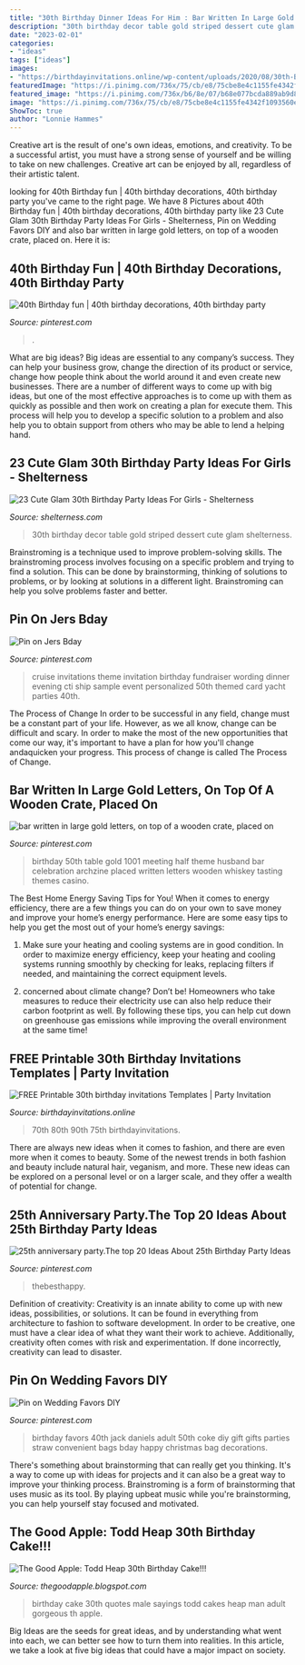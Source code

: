```yaml
---
title: "30th Birthday Dinner Ideas For Him : Bar Written In Large Gold Letters, On Top Of A Wooden Crate, Placed On"
description: "30th birthday decor table gold striped dessert cute glam shelterness"
date: "2023-02-01"
categories:
- "ideas"
tags: ["ideas"]
images:
- "https://birthdayinvitations.online/wp-content/uploads/2020/08/30th-Birthday-Invitations-7.jpg"
featuredImage: "https://i.pinimg.com/736x/75/cb/e8/75cbe8e4c1155fe4342f1093560ee10a--fundraiser-event-cruise-party.jpg"
featured_image: "https://i.pinimg.com/736x/b6/8e/07/b68e077bcda889ab9d8edfb094a66935.jpg"
image: "https://i.pinimg.com/736x/75/cb/e8/75cbe8e4c1155fe4342f1093560ee10a--fundraiser-event-cruise-party.jpg"
ShowToc: true
author: "Lonnie Hammes"
---
```



Creative art is the result of one's own ideas, emotions, and creativity. To be a successful artist, you must have a strong sense of yourself and be willing to take on new challenges. Creative art can be enjoyed by all, regardless of their artistic talent.

	

		
looking for 40th Birthday fun | 40th birthday decorations, 40th birthday party you've came to the right page. We have 8 Pictures about 40th Birthday fun | 40th birthday decorations, 40th birthday party like 23 Cute Glam 30th Birthday Party Ideas For Girls - Shelterness, Pin on Wedding Favors DIY and also bar written in large gold letters, on top of a wooden crate, placed on. Here it is:
		
    
## 40th Birthday Fun | 40th Birthday Decorations, 40th Birthday Party

<img loading=lazy src="https://i.pinimg.com/736x/3e/8f/e3/3e8fe39b9cbfd19bc04f499e25a47aff.jpg" onerror="this.onerror=null;this.src='https://tse4.mm.bing.net/th?id=OIP.UgGxOPZy7lacHyxNjCtlSAHaLH&amp;pid=15.1';" alt="40th Birthday fun | 40th birthday decorations, 40th birthday party">

_Source: pinterest.com_

>. 

	

What are big ideas?
Big ideas are essential to any company’s success. They can help your business grow, change the direction of its product or service, change how people think about the world around it and even create new businesses. There are a number of different ways to come up with big ideas, but one of the most effective approaches is to come up with them as quickly as possible and then work on creating a plan for execute them. This process will help you to develop a specific solution to a problem and also help you to obtain support from others who may be able to lend a helping hand.

    
## 23 Cute Glam 30th Birthday Party Ideas For Girls - Shelterness

<img loading=lazy src="https://i.shelterness.com/2017/02/13-white-black-and-gold-dessert-table-with-striped-decor.jpg" onerror="this.onerror=null;this.src='https://tse1.mm.bing.net/th?id=OIP.Pa0rbUq7BAlPRMuOJJccigHaLH&amp;pid=15.1';" alt="23 Cute Glam 30th Birthday Party Ideas For Girls - Shelterness">

_Source: shelterness.com_

>30th birthday decor table gold striped dessert cute glam shelterness. 

	

Brainstroming is a technique used to improve problem-solving skills. The brainstroming process involves focusing on a specific problem and trying to find a solution. This can be done by brainstorming, thinking of solutions to problems, or by looking at solutions in a different light. Brainstroming can help you solve problems faster and better.

    
## Pin On Jers Bday

<img loading=lazy src="https://i.pinimg.com/736x/75/cb/e8/75cbe8e4c1155fe4342f1093560ee10a--fundraiser-event-cruise-party.jpg" onerror="this.onerror=null;this.src='https://tse2.mm.bing.net/th?id=OIP.vy5u_P1WkSsrOgl0sLcooQHaKX&amp;pid=15.1';" alt="Pin on Jers Bday">

_Source: pinterest.com_

>cruise invitations theme invitation birthday fundraiser wording dinner evening cti ship sample event personalized 50th themed card yacht parties 40th. 

	

The Process of Change
In order to be successful in any field, change must be a constant part of your life. However, as we all know, change can be difficult and scary. In order to make the most of the new opportunities that come our way, it's important to have a plan for how you'll change andaquicken your progress. This process of change is called The Process of Change.

    
## Bar Written In Large Gold Letters, On Top Of A Wooden Crate, Placed On

<img loading=lazy src="https://i.pinimg.com/736x/f6/cd/08/f6cd08e37e7db9d80380edb01ecafd6d.jpg" onerror="this.onerror=null;this.src='https://tse3.mm.bing.net/th?id=OIP.4nhekpE21w7fUzTHmPSL1wHaIG&amp;pid=15.1';" alt="bar written in large gold letters, on top of a wooden crate, placed on">

_Source: pinterest.com_

>birthday 50th table gold 1001 meeting half theme husband bar celebration archzine placed written letters wooden whiskey tasting themes casino. 

	

The Best Home Energy Saving Tips for You!
When it comes to energy efficiency, there are a few things you can do on your own to save money and improve your home’s energy performance. Here are some easy tips to help you get the most out of your home’s energy savings:
1. Make sure your heating and cooling systems are in good condition. In order to maximize energy efficiency, keep your heating and cooling systems running smoothly by checking for leaks, replacing filters if needed, and maintaining the correct equipment levels.

2. concerned about climate change? Don’t be! Homeowners who take measures to reduce their electricity use can also help reduce their carbon footprint as well. By following these tips, you can help cut down on greenhouse gas emissions while improving the overall environment at the same time!

    
## FREE Printable 30th Birthday Invitations Templates | Party Invitation

<img loading=lazy src="https://birthdayinvitations.online/wp-content/uploads/2020/08/30th-Birthday-Invitations-7.jpg" onerror="this.onerror=null;this.src='https://tse1.mm.bing.net/th?id=OIP.e9pszDPRBZNt7FvrPE_gcgHaKW&amp;pid=15.1';" alt="FREE Printable 30th birthday invitations Templates | Party Invitation">

_Source: birthdayinvitations.online_

>70th 80th 90th 75th birthdayinvitations. 

	

There are always new ideas when it comes to fashion, and there are even more when it comes to beauty. Some of the newest trends in both fashion and beauty include natural hair, veganism, and more. These new ideas can be explored on a personal level or on a larger scale, and they offer a wealth of potential for change.

    
## 25th Anniversary Party.The Top 20 Ideas About 25th Birthday Party Ideas

<img loading=lazy src="https://i.pinimg.com/736x/b6/8e/07/b68e077bcda889ab9d8edfb094a66935.jpg" onerror="this.onerror=null;this.src='https://tse1.mm.bing.net/th?id=OIP.8aJW_vPsia3Zwq2kNJbZPAHaLH&amp;pid=15.1';" alt="25th anniversary party.The top 20 Ideas About 25th Birthday Party Ideas">

_Source: pinterest.com_

>thebesthappy. 

	

Definition of creativity:
Creativity is an innate ability to come up with new ideas, possibilities, or solutions. It can be found in everything from architecture to fashion to software development. In order to be creative, one must have a clear idea of what they want their work to achieve. Additionally, creativity often comes with risk and experimentation. If done incorrectly, creativity can lead to disaster.

    
## Pin On Wedding Favors DIY

<img loading=lazy src="https://i.pinimg.com/736x/e9/c4/67/e9c467ce00e2001bddde51c7408a529c.jpg" onerror="this.onerror=null;this.src='https://tse1.mm.bing.net/th?id=OIP.pp46vO0SzaxJBn2eeLu8cwHaJ3&amp;pid=15.1';" alt="Pin on Wedding Favors DIY">

_Source: pinterest.com_

>birthday favors 40th jack daniels adult 50th coke diy gift gifts parties straw convenient bags bday happy christmas bag decorations. 

	

There's something about brainstorming that can really get you thinking. It's a way to come up with ideas for projects and it can also be a great way to improve your thinking process. Brainstroming is a form of brainstorming that uses music as its tool. By playing upbeat music while you're brainstorming, you can help yourself stay focused and motivated.

    
## The Good Apple: Todd Heap 30th Birthday Cake!!!

<img loading=lazy src="http://3.bp.blogspot.com/_MJabODwwS5M/S-s2Ra905II/AAAAAAAACYE/wLlerluam-M/s1600/Heap+Party-2698.jpg" onerror="this.onerror=null;this.src='https://tse3.mm.bing.net/th?id=OIP.S0RdyG5wL_ObK8JCpZUfjgHaLI&amp;pid=15.1';" alt="The Good Apple: Todd Heap 30th Birthday Cake!!!">

_Source: thegoodapple.blogspot.com_

>birthday cake 30th quotes male sayings todd cakes heap man adult gorgeous th apple. 

	

Big Ideas are the seeds for great ideas, and by understanding what went into each, we can better see how to turn them into realities. In this article, we take a look at five big ideas that could have a major impact on society.

